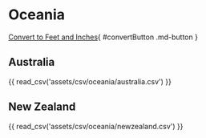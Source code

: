 # Oceania

[Convert to Feet and Inches](#){ #convertButton .md-button }


## Australia

{{ read_csv('assets/csv/oceania/australia.csv') }}

## New Zealand

{{ read_csv('assets/csv/oceania/newzealand.csv') }}
